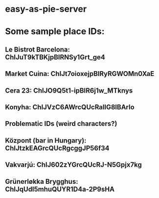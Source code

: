 # easy-as-pie-server

# Some sample place IDs:
## Le Bistrot Barcelona: ChIJuT9kTBKjpBIRNSy1Grt_ge4
## Market Cuina: ChIJt7oioxejpBIRyRGWOMn0XaE
## Cera 23: ChIJO9Q5t1-ipBIR6j1w_MTknys
## Konyha: ChIJVzC6AWrcQUcRallG8lBArlo

## Problematic IDs (weird characters?)
## Központ (bar in Hungary): ChIJtzkEAGrcQUcRgcggJP56f34
## Vakvarjú: ChIJ602zYGrcQUcRJ-N5Gpjx7kg
## Grünerløkka Brygghus: ChIJqUdI5mhuQUYR1D4a-2P9sHA
